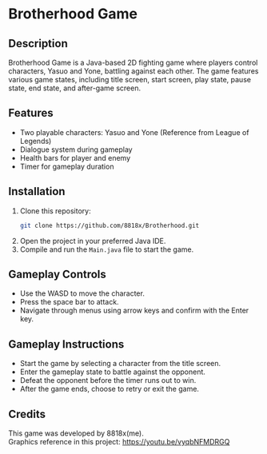 # Brotherhood Game

## Description
Brotherhood Game is a Java-based 2D fighting game where players control characters, Yasuo and Yone, battling against each other. The game features various game states, including title screen, start screen, play state, pause state, end state, and after-game screen.

## Features
- Two playable characters: Yasuo and Yone (Reference from League of Legends)
- Dialogue system during gameplay
- Health bars for player and enemy
- Timer for gameplay duration
  
## Installation
1. Clone this repository:
    ```bash
    git clone https://github.com/8818x/Brotherhood.git
    ```
2. Open the project in your preferred Java IDE.
3. Compile and run the `Main.java` file to start the game.

## Gameplay Controls
- Use the WASD to move the character.
- Press the space bar to attack.
- Navigate through menus using arrow keys and confirm with the Enter key.

## Gameplay Instructions
- Start the game by selecting a character from the title screen.
- Enter the gameplay state to battle against the opponent.
- Defeat the opponent before the timer runs out to win.
- After the game ends, choose to retry or exit the game.

## Credits
This game was developed by 8818x(me).\
Graphics reference in this project: https://youtu.be/vyqbNFMDRGQ
